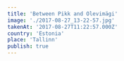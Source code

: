 ```yaml
---
title: 'Between Pikk and Olevimägi'
image: './2017-08-27_13-22-57.jpg'
takenAt: '2017-08-27T11:22:57.000Z'
country: 'Estonia'
place: 'Tallinn'
publish: true
---
```

